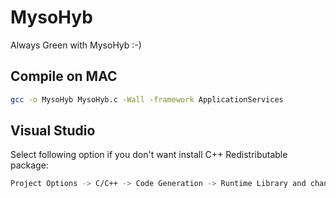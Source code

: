 # MysoHyb
Always Green with MysoHyb :-)

## Compile on MAC
```bash
gcc -o MysoHyb MysoHyb.c -Wall -framework ApplicationServices
```

## Visual Studio
Select following option if you don't want install C++ Redistributable package:
```bash 
Project Options -> C/C++ -> Code Generation -> Runtime Library and change the value to Multithreaded or Multithreaded Debug
```
